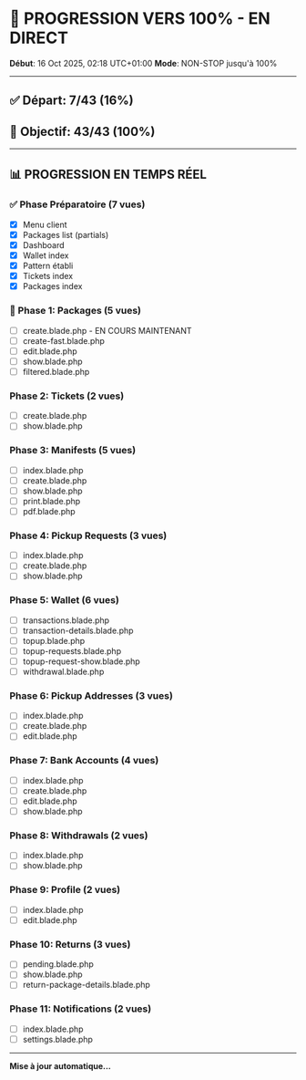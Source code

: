 # 🚀 PROGRESSION VERS 100% - EN DIRECT

**Début**: 16 Oct 2025, 02:18 UTC+01:00
**Mode**: NON-STOP jusqu'à 100%

---

## ✅ Départ: 7/43 (16%)

## 🎯 Objectif: 43/43 (100%)

---

## 📊 PROGRESSION EN TEMPS RÉEL

### ✅ Phase Préparatoire (7 vues)
- [x] Menu client
- [x] Packages list (partials)
- [x] Dashboard
- [x] Wallet index
- [x] Pattern établi
- [x] Tickets index
- [x] Packages index

### 🔄 Phase 1: Packages (5 vues)
- [ ] create.blade.php - EN COURS MAINTENANT
- [ ] create-fast.blade.php
- [ ] edit.blade.php
- [ ] show.blade.php
- [ ] filtered.blade.php

### Phase 2: Tickets (2 vues)
- [ ] create.blade.php
- [ ] show.blade.php

### Phase 3: Manifests (5 vues)
- [ ] index.blade.php
- [ ] create.blade.php
- [ ] show.blade.php
- [ ] print.blade.php
- [ ] pdf.blade.php

### Phase 4: Pickup Requests (3 vues)
- [ ] index.blade.php
- [ ] create.blade.php
- [ ] show.blade.php

### Phase 5: Wallet (6 vues)
- [ ] transactions.blade.php
- [ ] transaction-details.blade.php
- [ ] topup.blade.php
- [ ] topup-requests.blade.php
- [ ] topup-request-show.blade.php
- [ ] withdrawal.blade.php

### Phase 6: Pickup Addresses (3 vues)
- [ ] index.blade.php
- [ ] create.blade.php
- [ ] edit.blade.php

### Phase 7: Bank Accounts (4 vues)
- [ ] index.blade.php
- [ ] create.blade.php
- [ ] edit.blade.php
- [ ] show.blade.php

### Phase 8: Withdrawals (2 vues)
- [ ] index.blade.php
- [ ] show.blade.php

### Phase 9: Profile (2 vues)
- [ ] index.blade.php
- [ ] edit.blade.php

### Phase 10: Returns (3 vues)
- [ ] pending.blade.php
- [ ] show.blade.php
- [ ] return-package-details.blade.php

### Phase 11: Notifications (2 vues)
- [ ] index.blade.php
- [ ] settings.blade.php

---

**Mise à jour automatique...**
